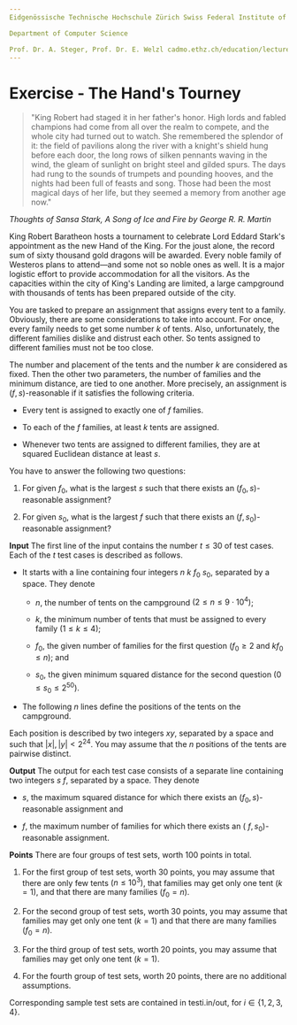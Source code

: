 ```yaml
---
Eidgenössische Technische Hochschule Zürich Swiss Federal Institute of Technology Zurich Algorithms Lab HS22

Department of Computer Science

Prof. Dr. A. Steger, Prof. Dr. E. Welzl cadmo.ethz.ch/education/lectures/HS22/algolab
---
```


# Exercise - The Hand's Tourney

> "King Robert had staged it in her father's honor. High lords and fabled champions had come from all over the realm to compete, and the whole city had turned out to watch. She remembered the splendor of it: the field of pavilions along the river with a knight's shield hung before each door, the long rows of silken pennants waving in the wind, the gleam of sunlight on bright steel and gilded spurs. The days had rung to the sounds of trumpets and pounding hooves, and the nights had been full of feasts and song. Those had been the most magical days of her life, but they seemed a memory from another age now."

*Thoughts of Sansa Stark, A Song of Ice and Fire by George R. R. Martin*

King Robert Baratheon hosts a tournament to celebrate Lord Eddard Stark's appointment as the new Hand of the King. For the joust alone, the record sum of sixty thousand gold dragons will be awarded. Every noble family of Westeros plans to attend—and some not so noble ones as well. It is a major logistic effort to provide accommodation for all the visitors. As the capacities within the city of King's Landing are limited, a large campground with thousands of tents has been prepared outside of the city.

You are tasked to prepare an assignment that assigns every tent to a family. Obviously, there are some considerations to take into account. For once, every family needs to get some number $k$ of tents. Also, unfortunately, the different families dislike and distrust each other. So tents assigned to different families must not be too close.

The number and placement of the tents and the number $k$ are considered as fixed. Then the other two parameters, the number of families and the minimum distance, are tied to one another. More precisely, an assignment is $(f, s)$-reasonable if it satisfies the following criteria.

- Every tent is assigned to exactly one of $f$ families.

- To each of the $f$ families, at least $k$ tents are assigned.

- Whenever two tents are assigned to different families, they are at squared Euclidean distance at least $s$.

You have to answer the following two questions:

1. For given $f_{0}$, what is the largest $s$ such that there exists an $\left(f_{0}, s\right)$-reasonable assignment?

2. For given $s_{0}$, what is the largest $f$ such that there exists an $\left(f, s_{0}\right)$-reasonable assignment?

**Input** The first line of the input contains the number $t \leqslant 30$ of test cases. Each of the $t$ test cases is described as follows.

- It starts with a line containing four integers $n\ k\ f_{0}\ s_{0}$, separated by a space. They denote
  - $n$, the number of tents on the campground $\left(2 \leqslant n \leqslant 9 \cdot 10^{4}\right)$;

  - $k$, the minimum number of tents that must be assigned to every family $(1 \leqslant k \leqslant 4)$;

  - $f_{0}$, the given number of families for the first question $\left(f_{0} \geqslant 2\right.$ and $\left.k f_{0} \leqslant n\right)$; and

  - $s_{0}$, the given minimum squared distance for the second question $\left(0 \leqslant s_{0} \leqslant 2^{50}\right)$.


- The following $n$ lines define the positions of the tents on the campground.

Each position is described by two integers $x y$, separated by a space and such that $|x|,|y|<2^{24}$. You may assume that the $n$ positions of the tents are pairwise distinct.

**Output** The output for each test case consists of a separate line containing two integers $s\ f$, separated by a space. They denote

- $s$, the maximum squared distance for which there exists an $\left(f_{0}, s\right)$-reasonable assignment and

- $f$, the maximum number of families for which there exists an ( $\left.f, s_{0}\right)$-reasonable assignment.

**Points** There are four groups of test sets, worth 100 points in total.

1. For the first group of test sets, worth 30 points, you may assume that there are only few tents $\left(n \leqslant 10^{3}\right)$, that families may get only one tent $(k=1)$, and that there are many families $\left(f_{0}=n\right)$.

2. For the second group of test sets, worth 30 points, you may assume that families may get only one tent $(k=1)$ and that there are many families $\left(f_{0}=n\right)$.

3. For the third group of test sets, worth 20 points, you may assume that families may get only one tent $(k=1)$.

4. For the fourth group of test sets, worth 20 points, there are no additional assumptions.

Corresponding sample test sets are contained in testi.in/out, for $i \in\{1,2,3,4\}$.